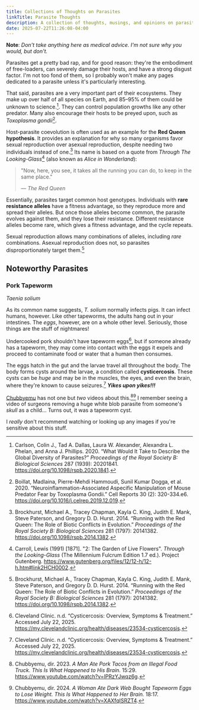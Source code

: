 ```yaml
---
title: Collections of Thoughts on Parasites
linkTitle: Parasite Thoughts
description: A collection of thoughts, musings, and opinions on parasitic organisms
date: 2025-07-22T11:26:08-04:00
---
```


**Note**: _Don't take anything here as medical advice. I'm not sure why you would, but don't._

Parasites get a pretty bad rap, and for good reason: they're the embodiment of free-loaders,
can severely damage their hosts, and have a strong disgust factor. I'm not too fond of
them, so I probably won't make any pages dedicated to a parasite unless it's particularly
interesting.

That said, parasites are a very important part of their ecosystems. They make up over half
of all species on Earth, and 85–95% of them could be unknown to science.[^1]. They can control
population growths like any other predator. Many also encourage their hosts to be preyed upon,
such as _Toxoplasma gondii_[^2].

Host-parasite coevolution is often used as an example for the **Red Queen hypothesis**. It
provides an explanation for why so many organisms favor sexual reproduction over asexual
reproduction, despite needing two individuals instead of one.[^3] Its name is based on a quote
from _Through The Looking-Glass_[^4] (also known as _Alice in Wonderland_):

> "Now, here, you see, it takes all the running you can do, to keep in the same place."
>
> — _The Red Queen_

Essentially, parasites target common host genotypes. Individuals with **rare resistance alleles**
have a fitness advantage, so they reproduce more and spread their alleles. But once those
alleles become common, the parasite evolves against them, and they lose their resistance.
Different resistance alleles become rare, which gives a fitness advantage, and the cycle repeats.

Sexual reproduction allows many combinations of alleles, including _rare_ combinations. Asexual
reproduction does not, so parasites disproportionately target them.[^3]

## Noteworthy Parasites

### Pork Tapeworm

_Taenia solium_

As its common name suggests, _T. solium_ normally infects pigs. It can infect humans, however.
Like other tapeworms, the adults hang out in your intestines. The _eggs_, however, are on a whole
other level. Seriously, those things are the stuff of nightmares!

Undercooked pork shouldn't have tapeworm eggs[^5], but if someone already has a tapeworm, they may
come into contact with the eggs it expels and proceed to contaminate food or water that a human
then consumes.

The eggs hatch in the gut and the larvae travel all throughout the body. The body forms cysts
around the larvae, a condition called **cysticercosis**. These cysts can be _huge_ and may be
in the muscles, the eyes, and even the brain, where they're known to cause seizures.[^5]
_**Yikes upon yikes!!!**_

[Chubbyemu](https://www.youtube.com/@chubbyemu) has not one but _two_ videos about this.[^6][^7]
I remember seeing a video of surgeons removing a huge white blob parasite from someone's _skull_
as a child... Turns out, it was a tapeworm cyst.

I _really_ don't recommend watching or looking up any images if you're sensitive about this stuff.

[^1]: Carlson, Colin J., Tad A. Dallas, Laura W. Alexander, Alexandra L. Phelan, and Anna J. Phillips. 2020. “What Would It Take to Describe the Global Diversity of Parasites?” _Proceedings of the Royal Society B: Biological Sciences_ 287 (1939): 20201841. https://doi.org/10.1098/rspb.2020.1841.

[^2]: Boillat, Madlaina, Pierre-Mehdi Hammoudi, Sunil Kumar Dogga, et al. 2020. “Neuroinflammation-Associated Aspecific Manipulation of Mouse Predator Fear by Toxoplasma Gondii.” Cell Reports 30 (2): 320-334.e6. https://doi.org/10.1016/j.celrep.2019.12.019.

[^3]: Brockhurst, Michael A., Tracey Chapman, Kayla C. King, Judith E. Mank, Steve Paterson, and Gregory D. D. Hurst. 2014. “Running with the Red Queen: The Role of Biotic Conflicts in Evolution.” _Proceedings of the Royal Society B: Biological Sciences_ 281 (1797): 20141382. https://doi.org/10.1098/rspb.2014.1382.

[^4]: Carroll, Lewis (1991) \[1871]. "2: The Garden of Live Flowers". _Through the Looking-Glass_ (The Millennium Fulcrum Edition 1.7 ed.). Project Gutenberg. https://www.gutenberg.org/files/12/12-h/12-h.htm#link2HCH0002.

[^5]: Cleveland Clinic. n.d. “Cysticercosis: Overview, Symptoms & Treatment.” Accessed July 22, 2025. https://my.clevelandclinic.org/health/diseases/23534-cysticercosis.

[^6]: Chubbyemu, dir. 2023. _A Man Ate Pork Tacos from an Illegal Food Truck. This Is What Happened to His Brain._ 15:29. https://www.youtube.com/watch?v=lPRzYJwqz6g.

[^7]: Chubbyemu, dir. 2024. _A Woman Ate Dark Web Bought Tapeworm Eggs to Lose Weight. This Is What Happened to Her Brain._ 18:17. https://www.youtube.com/watch?v=XAXfqISRZT4.
